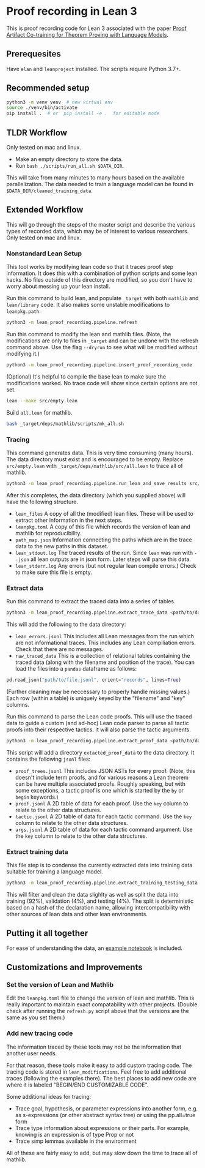 # Proof recording in Lean 3

This is proof recording code for Lean 3 associated with the paper
[Proof Artifact Co-training for
Theorem Proving with Language Models](https://arxiv.org/abs/2102.06203).

## Prerequesites

Have `elan` and `leanproject` installed. The scripts require Python 3.7+.

## Recommended setup

```bash
python3 -m venv venv  # new virtual env
source ./venv/bin/activate
pip install .  # or  pip install -e .  for editable mode
```

## TLDR Workflow

Only tested on mac and linux.

- Make an empty directory to store the data.
- Run `bash ./scripts/run_all.sh $DATA_DIR`.

This will take from many minutes to many hours based on the available
parallelization.  The data needed to train a language model can be found in
`$DATA_DIR/cleaned_training_data`.

## Extended Workflow

This will go through the steps of the master script and describe the various
types of recorded data, which may be of interest to various researchers.
Only tested on mac and linux.

### Nonstandard Lean Setup

This tool works by modifying lean code so that it traces proof step information. It does this with
a combination of python scripts and some lean hacks. No files outside of this directory are
modified, so you don't have to worry about messing up your lean install.

Run this command to build lean, and populate `_target` with both `mathlib` and `lean/library` code.
It also makes some unstable modifications to `leanpkg.path`.

```bash
python3 -m lean_proof_recording.pipeline.refresh
```

Run this command to modify the lean and mathlib files. (Note, the modifications are only to files in
`_target` and can be undone with the refresh command above. Use the flag `--dryrun` to see what will
be modified without modifying it.)

```bash
python3 -m lean_proof_recording.pipeline.insert_proof_recording_code
```

(Optional) It's helpful to compile the base lean to make sure the modifications worked. No trace
code will show since certain options are not set.

```bash
lean --make src/empty.lean
```

Build `all.lean` for mathlib.

```bash
bash _target/deps/mathlib/scripts/mk_all.sh
```

### Tracing

This command generates data. This is very time consuming (many hours). The data directory must exist
and is encouraged to be empty. Replace `src/empty.lean` with `_target/deps/mathlib/src/all.lean` to
trace all of mathlib.

```bash
python3 -m lean_proof_recording.pipeline.run_lean_and_save_results src/empty.lean <path/to/data/directory>
```

After this completes, the data directory (which you supplied above) will have the following
structure.

* `lean_files` A copy of all the (modified) lean files. These will be used to extract other
  information in the next steps.
* `leanpkg.toml` A copy of this file which records the version of lean and mathlib for
  reproducibility.
* `path_map.json` Information connecting the paths which are in the trace data to the new paths in
  this dataset.
* `lean_stdout.log` The traced results of the run. Since `lean` was run with `--json` all lean
  outputs are in json form. Later steps will parse this data.
* `lean_stderr.log` Any errors (but not regular lean compile errors.) Check to make sure this file
  is empty.

### Extract data

Run this command to extract the traced data into a series of tables.

```bash
python3 -m lean_proof_recording.pipeline.extract_trace_data <path/to/data/directory>
```

This will add the following to the data directory:

* `lean_errors.jsonl` This includes all Lean messages from the run which are not informational
  traces. This includes any Lean compiliation errors. Check that there are no messages.
* `raw_traced_data` This is a collection of relational tables containing the traced data (along with
  the filename and position of the trace). You can load the files into a `pandas` dataframe as
  follows:

```python
pd.read_json("path/to/file.jsonl", orient="records", lines=True)
````

(Further cleaning may be neccessary to properly handle missing values.) Each row (within a table) is
uniquely keyed by the "filename" and "key" columns.

Run this command to parse the Lean code proofs. This will use the traced data to guide a custom (and
ad-hoc) Lean code parser to parse all tactic proofs into their respective tactics. It will also
parse the tactic arguments.

```bash
python3 -m lean_proof_recording.pipeline.extract_proof_data <path/to/data/directory>
```

This script will add a directory `extacted_proof_data` to the data directory. It contains the
following `jsonl` files:

* `proof_trees.jsonl` This includes JSON ASTs for every proof. (Note, this doesn't include term
  proofs, and for various reasons a Lean theorem can be have multiple associated proofs. Roughly
  speaking, but with some exceptions, a tactic proof is one which is started by the `by` or `begin`
  keywords.)
* `proof.jsonl` A 2D table of data for each proof. Use the `key` column to relate to the other data
  structures.
* `tactic.jsonl` A 2D table of data for each tactic command. Use the `key` column to relate to the
  other data structures.
* `args.jsonl` A 2D table of data for each tactic command argument. Use the `key` column to relate
  to the other data structures.

### Extract training data

This file step is to condense the currently extracted data into training data suitable for training
a language model.

```bash
python3 -m lean_proof_recording.pipeline.extract_training_testing_data <path/to/data/directory>
```

This will filter and clean the data slighlty as well as split the data into training (92%),
validation (4%), and testing (4%).  The split is deterministic based on a hash of the declaration
name, allowing intercompatibility with other sources of lean data and other lean environments.

## Putting it all together

For ease of understanding the data, an [example notebook](data_examples.ipynb) is included.

## Customizations and Improvements

### Set the version of Lean and Mathlib

Edit the `leanpkg.toml` file to change the version of lean and mathlib. This
is really important to maintain exact compatability with other projects. (Double
check after running the `refresh.py` script above that the versions are the
same as you set them.)

### Add new tracing code

The information traced by these tools may not be the information that another user needs.

For that reason, these tools make it easy to add custom tracing code. The tracing code is stored in
`lean_modifications`. Feel free to add additional traces (following the examples there). The best
places to add new code are where it is labeled "BEGIN/END CUSTOMIZABLE CODE".

Some additional ideas for tracing:

* Trace goal, hypothesis, or parameter expressions into another form, e.g. as s-expressions (or
  other abstract syntax tree) or using the pp.all=true form
* Trace type information about expressions or their parts. For example, knowing is an expression is
  of type Prop or not
* Trace simp lemmas available in the environment

All of these are fairly easy to add, but may slow down the time to trace all of mathlib.

